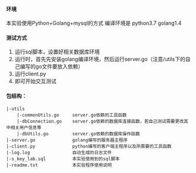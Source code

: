 #### 环境

本实验使用Python+Golang+mysql的方式
编译环境是 python3.7  golang1.4

#### 测试方式

1. 运行sql脚本，设置好相关数据库环境
2. 运行时，首先先安装golang编译环境，然后运行server.go（注意/utils下的自己编写的go文件要放入依赖）
3. 运行client.py
4. 即可开始交互测试

#### 包结构：

```
|-utils
	|-commonUtils.go     server.go依赖的工具函数
	|-dbConnection.go    server.go依赖的数据库连接函数，若自己测试需要更改其中相关用户信息等
	|-dbUtils.go         server.go依赖的数据库操作函数
|-server.go              golang编写的服务器主程序
|-client.py              python编写的客户端主程序以及所需要的工具函数
|-log.log                自动生成的日志文件
|-s_key_lab.sql          本实验使用到的sql脚本
|-readme.txt             本实验程序使用说明
```

